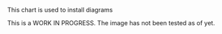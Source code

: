 This chart is used to install diagrams

This is a WORK IN PROGRESS. The image has not been tested as of yet.